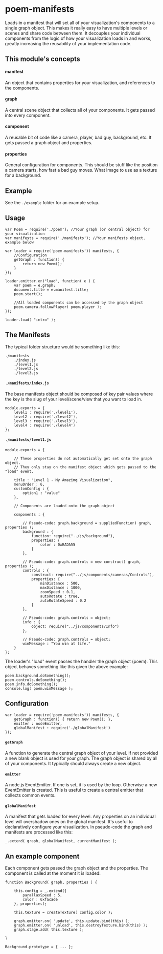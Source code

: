 # poem-manifests

Loads in a manifest that will set all of your visualization's components to a single graph object. This makes it really easy to have multiple levels or scenes and share code between them. It decouples your individual components from the logic of how your visualization loads in and works, greatly increasing the reusability of your implementation code.

## This module's concepts

#### manifest

An object that contains properties for your visualization, and references to the components.

#### graph

A central scene object that collects all of your components. It gets passed into every component.

#### component

A reusable bit of code like a camera, player, bad guy, background, etc. It gets passed a graph object and properties.

####  properties

General configuration for components. This should be stuff like the position a camera starts, how fast a bad guy moves. What image to use as a texture for a background.

## Example

See the `./example` folder for an example setup.

## Usage

	var Poem = require('./poem'); //Your graph (or central object) for your visualization
	var manifests = require('./manifests'); //Your manifests object, example below
	
	var loader = require('poem-manifests')( manifests, {
		//Configuration
		getGraph : function() {
			return new Poem();
		}
	});
	
	loader.emitter.on("load", function( e ) {
		var poem = e.graph;
		document.title = e.manifest.title;
		poem.start();
		
		//All loaded components can be accessed by the graph object
		poem.camera.followPlayer( poem.player );
	});
	
	loader.load( "intro" );

## The Manifests

The typical folder structure would be something like this:

	./manifests
		./index.js
		./level1.js
		./level2.js
		./level3.js

#### `./manifests/index.js`

The base manifests object should be composed of key pair values where the key is the slug of your level/scene/view that you want to load in.

	module.exports = {
		level1 : require('./level1'),
		level2 : require('./level2'),
		level3 : require('./level3'),
		level4 : require('./level4')
	};

#### `./manifests/level1.js`

	module.exports = {
		
		// These properties do not automatically get set onto the graph object.
		// They only stay on the manifest object which gets passed to the "load" event.
		
		title : "Level 1 - My Amazing Visualization",
		menuOrder : 0,
		customConfig : {
			option1 : "value"
		},
		
		// Components are loaded onto the graph object
		
		components : {
			
			// Pseudo-code: graph.background = suppliedFunction( graph, properties );
			background : {
				function: require("../js/background"),
				properties: {
					color : 0xBADA55
				}
			},
			
			// Pseudo-code: graph.controls = new construct( graph, properties );
			controls : {
				construct: require("../js/components/cameras/Controls"),
				properties: {
					minDistance : 500,
					maxDistance : 1000,
					zoomSpeed : 0.1,
					autoRotate : true,
					autoRotateSpeed : 0.2
				}
			},
			
			// Pseudo-code: graph.controls = object;
			info : {
				object: require("../js/components/Info")
			},
			
			// Pseudo-code: graph.controls = object;
			winMessage : "You win at life."
		}
	};

The loader's "load" event passes the handler the graph object (poem). This object behaves something like this given the above example:

	poem.background.doSomething();
	poem.controls.doSomething();
	poem.info.doSomething();
	console.log( poem.winMessage );

## Configuration

	var loader = require('poem-manifests')( manifests, {
		getGraph : function() {	return new Poem(); },
		emitter : nodeEmitter,
		globalManifest : require('./globalManifest')
	});


#### `getGraph`

A function to generate the central graph object of your level. If not provided a new blank object is used for your graph. The graph object is shared by all of your components. It typically should always create a new object.

#### `emitter`

A node.js EventEmitter. If one is set, it is used by the loop. Otherwise a new EventEmitter is created. This is useful to create a central emitter that collects common events.

#### `globalManifest`

A manifest that gets loaded for every level. Any properties on an individual level will overshadow ones on the global manifest. It's useful to declaratively configure your visualization. In pseudo-code the graph and manifests are processed like this:

	_.extend( graph, globalManifest, currentManifest );

## An example component

Each component gets passed the graph object and the properties. The component is called at the moment it is loaded.

	function Background( graph, properties ) {
		
		this.config = _.extend({
			parallaxSpeed : 5,
			color : 0xfacade
		}, properties);
		
		this.texture = createTexture( config.color );
		
		graph.emitter.on( 'update', this.update.bind(this) );
		graph.emitter.on( 'unload', this.destroyTexture.bind(this) );
		graph.stage.add( this.texture );
		
	}
	
	Background.prototype = { ... };